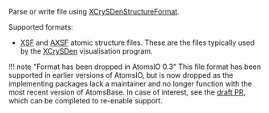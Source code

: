 Parse or write file using [XCrySDenStructureFormat](https://github.com/azadoks/XCrySDenStructureFormat.jl).

Supported formats:

  * [XSF](http://www.xcrysden.org/doc/XSF.html) and [AXSF](http://www.xcrysden.org/doc/XSF.html) atomic structure files. These are the files typically used by the [XCrySDen](http://www.xcrysden.org/) visualisation program.

!!! note "Format has been dropped in AtomsIO 0.3"
    This file format has been supported in earlier versions of AtomsIO, but is now dropped as the implementing packages lack a maintainer and no longer function with the most recent version of AtomsBase. In case of interest, see the [draft PR](https://github.com/azadoks/XCrySDenStructureFormat.jl/pull/6), which can be completed to re-enable support.

